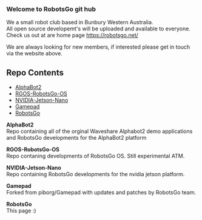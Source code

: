 ### Welcome to RobotsGo git hub
We a small robot club based in Bunbury Western Australia.      
All open source developemt's will be uploaded and available to everyone.    
Check us out at are home page https://robotsgo.net/    

We are always looking for new members, if interested please get in touch via the website above.

## Repo Contents   
* [AlphaBot2](#AlphaBot2)
* [RGOS-RobotsGo-OS](#RGOS-RobotsGo-OS) 
* [NVIDIA-Jetson-Nano](#NVIDIA-Jetson-Nano) 
* [Gamepad](#Gamepad) 
* [RobotsGo](#RobotsGo) 

<a name="AlphaBot2"></a>
**AlphaBot2**   
Repo containing all of the orginal Waveshare Alphabot2 demo applications and RobotsGo developments for the AlphaBot2 platform

<a name="RGOS-RobotsGo-OS"></a>
**RGOS-RobotsGo-OS**   
Repo contaning developments of RobotsGo OS. Still experimental ATM.

<a name="NVIDIA-Jetson-Nano"></a>
**NVIDIA-Jetson-Nano**    
Repo containing RobotsGo developments for the nvidia jetson platform.

<a name="Gamepad"></a>
**Gamepad**    
Forked from piborg/Gamepad with updates and patches by RobotsGo team.

<a name="RobotsGo"></a>
**RobotsGo**    
This page :)

